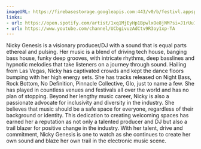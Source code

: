 ```yaml
---
imageURL: https://firebasestorage.googleapis.com:443/v0/b/festivl.appspot.com/o/userContent%2FB19EFC7B-5A57-4F69-9A33-A64769E22517.png?alt=media&token=bba225b7-06a1-4204-bbfc-f883dfac9f06
links:
- url: https://open.spotify.com/artist/1xq1MjEyHp1BpwlxOe8jNM?si=J1rUu15aS3SGSWwBUHdCPQ
- url: https://www.youtube.com/channel/UCbgivuzAdCtv9R3oy1xp-TA
---
```

Nicky Genesis is a visionary producer/DJ with a sound that is equal parts ethereal and pulsing. Her music is a blend of driving tech house, banging bass house, funky deep grooves, with intricate rhythms, deep basslines and hypnotic melodies that take listeners on a journey through sound. Hailing from Las Vegas, Nicky has captivated crowds and kept the dance floors bumping with her high energy sets. She has tracks released on Night Bass, Rock Bottom, No Definition, Pinnacle Collective, Glo, just to name a few. She has played in countless venues and festivals all over the world and has no plan of stopping. 
Beyond her lengthy music career, Nicky is also a passionate advocate for inclusivity and diversity in the industry. She believes that music should be a safe space for everyone, regardless of their background or identity. This dedication to creating welcoming spaces has earned her a reputation as not only a talented producer and DJ but also a trail blazer for positive change in the industry. With her talent, drive and commitment, Nicky Genesis is one to watch as she continues to create her own sound and blaze her own trail in the electronic music scene. 